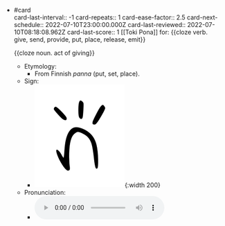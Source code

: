 - #card  
  card-last-interval:: -1
  card-repeats:: 1
  card-ease-factor:: 2.5
  card-next-schedule:: 2022-07-10T23:00:00.000Z
  card-last-reviewed:: 2022-07-10T08:18:08.962Z
  card-last-score:: 1
  [[Toki Pona]] for:
  {{cloze verb. give, send, provide, put, place, release, emit}}
  
  {{cloze noun. act of giving}}
	- Etymology:
		- From Finnish *panna* (put, set, place).
	- Sign:
		- ![Pana_-_sitelen_pona_in_Sonja_Lang's_handwriting.svg](../assets/Pana_-_sitelen_pona_in_Sonja_Lang's_handwriting_1657538805519_0.svg){:width 200}
	- Pronunciation:
		- ![](../assets/Toki_Pona_-_jan_Lakuse_-_pana_1657403686428_0.ogg)